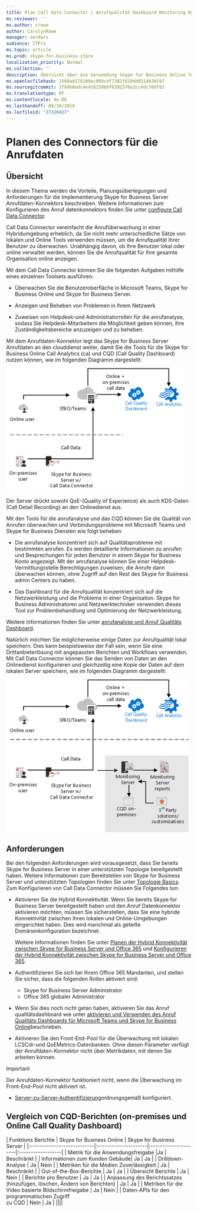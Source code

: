 ```yaml
---
title: Plan Call Data Connector | Anrufqualität Dashboard Monitoring Hybrid Analytics
ms.reviewer: ''
ms.author: crowe
author: CarolynRowe
manager: serdars
audience: ITPro
ms.topic: article
ms.prod: skype-for-business-itpro
localization_priority: Normal
ms.collection: ''
description: Übersicht über die Verwendung Skype for Business Online Telemetrie-Tools zum Überwachen einer lokalen Implementierung in einem Hybrid Szenario.
ms.openlocfilehash: 3300ad17b109ac069c4f7382f610dd0214b30197
ms.sourcegitcommit: 1f84b0edc4e418259b9f6392370e2cc4dc70df82
ms.translationtype: MT
ms.contentlocale: de-DE
ms.lasthandoff: 09/30/2019
ms.locfileid: "37328427"
---
```

# <a name="plan-call-data-connector"></a>Planen des Connectors für die Anrufdaten

## <a name="overview"></a>Übersicht

In diesem Thema werden die Vorteile, Planungsüberlegungen und Anforderungen für die Implementierung Skype for Business Server Anrufdaten-Konnektors beschrieben. Weitere Informationen zum Konfigurieren des Anruf datenkonnektors finden Sie unter [configure Call Data Connector](configure-call-data-connector.md).


Call Data Connector vereinfacht die Anrufüberwachung in einer Hybridumgebung erheblich, da Sie nicht mehr unterschiedliche Sätze von lokalen und Online Tools verwenden müssen, um die Anrufqualität Ihrer Benutzer zu überwachen. Unabhängig davon, ob Ihre Benutzer lokal oder online verwaltet werden, können Sie die Anrufqualität für Ihre gesamte Organisation online anzeigen.

Mit dem Call Data Connector können Sie die folgenden Aufgaben mithilfe eines einzelnen Toolsets ausführen:

- Überwachen Sie die Benutzeroberfläche in Microsoft Teams, Skype for Business Online und Skype for Business Server.

- Anzeigen und Beheben von Problemen in Ihrem Netzwerk

- Zuweisen von Helpdesk-und Administratorrollen für die anrufanalyse, sodass Sie Helpdesk-Mitarbeitern die Möglichkeit geben können, ihre Zuständigkeitsbereiche anzuzeigen und zu beheben.

Mit dem Anrufdaten-Konnektor legt das Skype for Business Server Anrufdaten an den clouddienst weiter, damit Sie die Tools für die Skype for Business Online Call Analytics (ca) und CQD (Call Quality Dashboard) nutzen können, wie im folgenden Diagramm dargestellt:

![SFB Cloud Voicemail](../../sfbserver2019/media/call-data-connector-plan-1.png)

Der Server drückt sowohl QoE-(Quality of Experience) als auch KDS-Daten (Call Detail Recording) an den Onlinedienst aus.

Mit den Tools für die anrufanalyse und das CQD können Sie die Qualität von Anrufen überwachen und Verbindungsprobleme mit Microsoft Teams und Skype for Business Diensten wie folgt beheben:

- Die anrufanalyse konzentriert sich auf Qualitätsprobleme mit bestimmten anrufen. Es werden detaillierte Informationen zu anrufen und Besprechungen für jeden Benutzer in einem Skype for Business Konto angezeigt.  Mit der anrufanalyse können Sie einer Helpdesk-Vermittlungsstelle Berechtigungen zuweisen, die Anrufe dann überwachen können, ohne Zugriff auf den Rest des Skype for Business admin Centers zu haben.

- Das Dashboard für die Anrufqualität konzentriert sich auf die Netzwerkleistung und die Probleme in einer Organisation. Skype for Business Administratoren und Netzwerktechniker verwenden dieses Tool zur Problembehandlung und Optimierung der Netzwerkleistung.

Weitere Informationen finden Sie unter [anrufanalyse und Anruf Qualitäts Dashboard](https://docs.microsoft.com/SkypeForBusiness/using-call-quality-in-your-organization/difference-between-call-analytics-and-call-quality-dashboard).

Natürlich möchten Sie möglicherweise einige Daten zur Anrufqualität lokal speichern. Dies kann beispielsweise der Fall sein, wenn Sie eine Drittanbieterlösung mit angepassten Berichten und Workflows verwenden.  Mit Call Data Connector können Sie das Senden von Daten an den Onlinedienst konfigurieren und gleichzeitig eine Kopie der Daten auf dem lokalen Server speichern, wie im folgenden Diagramm dargestellt:

![SFB Cloud Voicemail](../../sfbserver2019/media/call-data-connector-plan-2.png)

## <a name="requirements"></a>Anforderungen

Bei den folgenden Anforderungen wird vorausgesetzt, dass Sie bereits Skype for Business Server in einer unterstützten Topologie bereitgestellt haben.  Weitere Informationen zum Bereitstellen von Skype for Business Server und unterstützten Topologien finden Sie unter [Topologie Basics](https://docs.microsoft.com/SkypeForBusiness/plan-your-deployment/topology-basics/topology-basics). Zum Konfigurieren von Call Data Connector müssen Sie Folgendes tun:

- Aktivieren Sie die Hybrid Konnektivität. Wenn Sie bereits Skype for Business Server bereitgestellt haben und den Anruf Datenkonnektor aktivieren möchten, müssen Sie sicherstellen, dass Sie eine hybride Konnektivität zwischen Ihren lokalen und Online-Umgebungen eingerichtet haben. Dies wird manchmal als geteilte Domänenkonfiguration bezeichnet.

   Weitere Informationen finden Sie unter [Planen der Hybrid Konnektivität zwischen Skype for Business Server und Office 365](plan-hybrid-connectivity.md) und [Konfigurieren der Hybrid Konnektivität zwischen Skype for Business Server und Office 365](configure-hybrid-connectivity.md).

- Authentifizieren Sie sich bei Ihrem Office 365 Mandanten, und stellen Sie sicher, dass die folgenden Rollen aktiviert sind:

  - Skype for Business Server Administrator
  - Office 365 globaler Administrator

- Wenn Sie dies noch nicht getan haben, aktivieren Sie das Anruf qualitätsdashboard wie unter [aktivieren und Verwenden des Anruf Qualitäts Dashboards für Microsoft Teams und Skype for Business Online](/microsoftteams/turning-on-and-using-call-quality-dashboard)beschrieben.

- Aktivieren Sie den Front-End-Pool für die Überwachung mit lokalen LCSCdr-und QoEMetrics-Datenbanken. Ohne diesen Parameter verfügt der Anrufdaten-Konnektor nicht über Metrikdaten, mit denen Sie arbeiten können.

> [!IMPORTANT]
> Der Anrufdaten-Konnektor funktioniert nicht, wenn die Überwachung im Front-End-Pool nicht aktiviert ist.

- [Server-zu-Server-Authentifizierung](https://docs.microsoft.com/skypeforbusiness/manage/authentication/server-to-server-and-partner-applications)ordnungsgemäß konfiguriert. 

## <a name="comparison-of-on-premises-and-online-call-quality-dashboard-cqd-reports"></a>Vergleich von CQD-Berichten (on-premises und Online Call Quality Dashboard)

| Funktions Berichte | Skype for Business Online | Skype for Business Server   |
|:---------------------------|:---------------------|:---------------------|:------------------|
| Metrik für die Anwendungsfreigabe |Ja | Beschränkt |
| Informationen zum Kunden Gebäude| Ja | Ja |
| Drilldown-Analyse | Ja | Nein |
| Metriken für die Medien Zuverlässigkeit | Ja | Beschränkt |
| Out-of-the-Box-Berichte | Ja | Ja |
| Übersicht Berichte | Ja | Nein |
| Berichte pro Benutzer | Ja | Ja |
| Anpassung des Berichtssatzes <br> (hinzufügen, löschen, Ändern von Berichten) | Ja | Ja |
| Metriken für die Video basierte Bildschirmfreigabe | Ja | Nein |
| Daten-APIs für den programmatischen Zugriff <br> zu CQD | Nein | Ja |
||||
